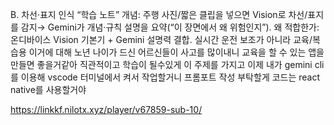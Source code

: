 B. 차선·표지 인식 “학습 노트” 개념: 주행 사진/짧은 클립을 넣으면 Vision로 차선/표지를 감지→ Gemini가 개념·규칙 설명을 요약(“이 장면에서 왜 위험인지”). 왜 적합한가: 온디바이스 Vision 기본기 + Gemini 설명력 결합. 실시간 운전 보조가 아니라 교육/복습용 이거에 대해 노년 나이가 드신 어르신들이 사고를 많이내니 교육을 할 수 있는 앱을 만들면 좋을거같아 직관적이고 학습이 될수있게 이 주제를 가지고 이제 내가 gemini cli를 이용해 vscode 터미널에서 켜서 작업할거니 프롬포트 작성 부탁할게 코드는 react native를 사용할거야


https://linkkf.nilotx.xyz/player/v67859-sub-10/